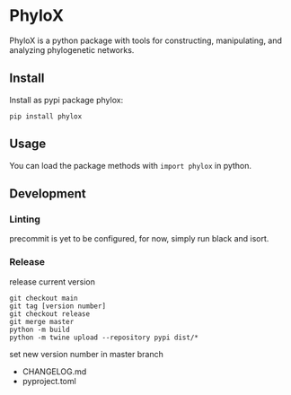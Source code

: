 # PhyloX

PhyloX is a python package with tools for constructing, manipulating, and analyzing phylogenetic networks.

## Install

Install as pypi package phylox:
```
pip install phylox
```

## Usage

You can load the package methods with `import phylox` in python.

## Development

### Linting

precommit is yet to be configured, for now, simply run black and isort.

### Release

release current version
```
git checkout main
git tag [version number]
git checkout release
git merge master
python -m build
python -m twine upload --repository pypi dist/*
```

set new version number in master branch
 - CHANGELOG.md
 - pyproject.toml
